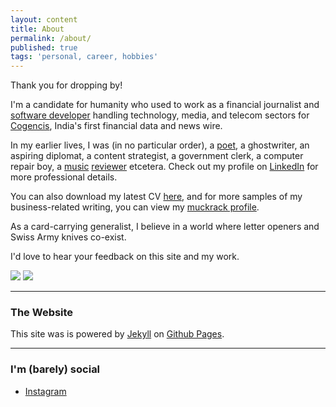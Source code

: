 ```yaml
---
layout: content
title: About
permalink: /about/
published: true
tags: 'personal, career, hobbies'
---
```

Thank you for dropping by!

I'm a candidate for humanity who used to work as a financial journalist and [software developer](https://github.com/surajsharma) handling technology, media, and telecom sectors for [Cogencis](http://cogencis.com), India's first financial data and news wire. 

In my earlier lives, I was (in no particular order), a [poet](surajsharma.blogspot.in), a ghostwriter, an aspiring diplomat, a content strategist, a government clerk, a computer repair boy, a [music](http://thesilentballet.com/reviews/Tape_-_Revelationes.html) [reviewer](http://thesilentballet.com/reviews/Stephan_Mathieu_-_A_Static_Place.html) etcetera. Check out my profile on [LinkedIn](https://in.linkedin.com/in/surajsharma21) for more professional details. 

You can also download my latest CV [here](https://bit.ly/2QATRIV), and for more samples of my business-related writing, you can view my [muckrack profile](http://www.muckrack.com/surajsharma).

As a card-carrying generalist, I believe in a world where letter openers and Swiss Army knives co-exist.

I'd love to hear your feedback on this site and my work.

![](http://i.imgur.com/LjcPv.png) ![](http://i.imgur.com/cNKvt.png)

----

### The Website
This site was is powered by [Jekyll](https://jekyllrb.com) on [Github Pages](https://pages.github.com).

----

### I'm (barely) social
- [Instagram](https://www.instagram.com/surajbegins)
